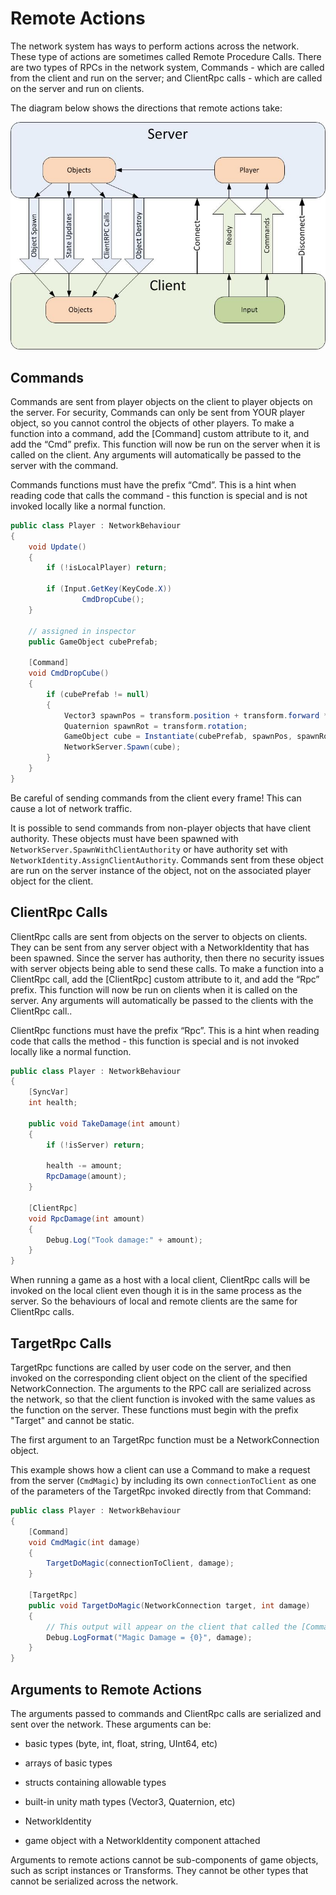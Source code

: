 # Remote Actions

The network system has ways to perform actions across the network. These type of actions are sometimes called Remote Procedure Calls. There are two types of RPCs in the network system, Commands - which are called from the client and run on the server; and ClientRpc calls - which are called on the server and run on clients.

The diagram below shows the directions that remote actions take:

![Data Flow Graph](UNetDirections.jpg)

## Commands

Commands are sent from player objects on the client to player objects on the server. For security, Commands can only be sent from YOUR player object, so you cannot control the objects of other players. To make a function into a command, add the [Command] custom attribute to it, and add the “Cmd” prefix. This function will now be run on the server when it is called on the client. Any arguments will automatically be passed to the server with the command.

Commands functions must have the prefix “Cmd”. This is a hint when reading code that calls the command - this function is special and is not invoked locally like a normal function.

``` cs
public class Player : NetworkBehaviour
{
    void Update()
    {
        if (!isLocalPlayer) return;

        if (Input.GetKey(KeyCode.X))
                CmdDropCube();
    }

    // assigned in inspector
    public GameObject cubePrefab;

    [Command]
    void CmdDropCube()
    {
        if (cubePrefab != null)
        {
            Vector3 spawnPos = transform.position + transform.forward * 2;
            Quaternion spawnRot = transform.rotation;
            GameObject cube = Instantiate(cubePrefab, spawnPos, spawnRot);
            NetworkServer.Spawn(cube);
        }
    }
}
```

Be careful of sending commands from the client every frame! This can cause a lot of network traffic.

It is possible to send commands from non-player objects that have client authority. These objects must have been spawned with `NetworkServer.SpawnWithClientAuthority` or have authority set with `NetworkIdentity.AssignClientAuthority`. Commands sent from these object are run on the server instance of the object, not on the associated player object for the client.

## ClientRpc Calls

ClientRpc calls are sent from objects on the server to objects on clients. They can be sent from any server object with a NetworkIdentity that has been spawned. Since the server has authority, then there no security issues with server objects being able to send these calls. To make a function into a ClientRpc call, add the [ClientRpc] custom attribute to it, and add the “Rpc” prefix. This function will now be run on clients when it is called on the server. Any arguments will automatically be passed to the clients with the ClientRpc call..

ClientRpc functions must have the prefix “Rpc”. This is a hint when reading code that calls the method - this function is special and is not invoked locally like a normal function.

``` cs
public class Player : NetworkBehaviour
{
    [SyncVar]
    int health;

    public void TakeDamage(int amount)
    {
        if (!isServer) return;

        health -= amount;
        RpcDamage(amount);
    }

    [ClientRpc]
    void RpcDamage(int amount)
    {
        Debug.Log("Took damage:" + amount);
    }
}
```

When running a game as a host with a local client, ClientRpc calls will be invoked on the local client even though it is in the same process as the server. So the behaviours of local and remote clients are the same for ClientRpc calls.

## TargetRpc Calls

TargetRpc functions are called by user code on the server, and then invoked on the corresponding client object on the client of the specified NetworkConnection. The arguments to the RPC call are serialized across the network, so that the client function is invoked with the same values as the function on the server. These functions must begin with the prefix "Target" and cannot be static.

The first argument to an TargetRpc function must be a NetworkConnection object.

This example shows how a client can use a Command to make a request from the server (`CmdMagic`) by including its own `connectionToClient` as one of the parameters of the TargetRpc invoked directly from that Command:

``` cs
public class Player : NetworkBehaviour
{
    [Command]
    void CmdMagic(int damage)
    {
        TargetDoMagic(connectionToClient, damage);
    }

    [TargetRpc]
    public void TargetDoMagic(NetworkConnection target, int damage)
    {
        // This output will appear on the client that called the [Command] above
        Debug.LogFormat("Magic Damage = {0}", damage);
    }
}
```

## Arguments to Remote Actions

The arguments passed to commands and ClientRpc calls are serialized and sent over the network. These arguments can be:

-   basic types (byte, int, float, string, UInt64, etc)

-   arrays of basic types

-   structs containing allowable types

-   built-in unity math types (Vector3, Quaternion, etc)

-   NetworkIdentity

-   game object with a NetworkIdentity component attached

Arguments to remote actions cannot be sub-components of game objects, such as script instances or Transforms. They cannot be other types that cannot be serialized across the network.
